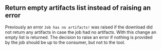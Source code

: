 ## Return empty artifacts list instead of raising an error
<!--
type: bugfix
scope: all
affected: all
-->

Previously an error `Job has no artifacts!` was raised if the download did not return any artifacts in case the job had no artifacts.
With this change an empty list is returned. The decision to raise an error if nothing is provided by the job should be up to the consumer, but not to the tool.
